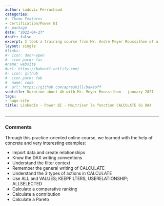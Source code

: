```yaml
---
author: Ludovic Perruchoud
categories:
#- Theme Features
- Certification/Power BI
#- package
date: "2022-04-27"
draft: false
excerpt: I took a training course from Mr. André Meyer Roussilhon of a little less than an hour on the CALCULATE function of DAX. 
layout: single
#links:
#- icon: door-open
#  icon_pack: fas
#name: website
#url: https://bakeoff.netlify.com/
#- icon: github
#  icon_pack: fab
#  name: code
#  url: https://github.com/apreshill/bakeoff
subtitle: Duration about 4h with Mr. Meyer Roussilhon - january 2021
tags:
- hugo-site
title: LinkedIn - Power BI - Maitriser la fonction CALCULATE du DAX
---
```


---

### Comments
Through this practice-oriented online course, we learned with the help of concrete and very interesting examples:

- Import data and create relationships
- Know the DAX writing conventions
- Understand the filter context
- Remember the general writing of CALCULATE
- Understand the 3 types of actions in CALCULATE
- Use ALL and VALUES; KEEPFILTERS, USERELATIONSHIP; ALLSELECTED
- Calculate a comparative ranking
- Calculate a contribution
- Calculate a Pareto

